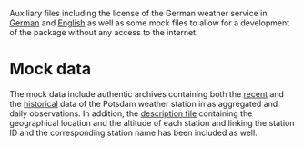Auxiliary files including the license of the German weather service in
[German](res/Nutzungsbedingungen_German.txt) and
[English](res/Terms_of_use.txt) as well as some mock files to allow
for a development of the package without any access to the internet.

# Mock data

The mock data include authentic archives containing both the
[recent](res/produkt_potsdam_recent_03987_mock.zip) and the
[historical](res/produkt_03987_potsdam_historical_mock.zip) data of the
Potsdam weather station in as aggregated and daily observations. In
addition, the [description
file](res/KL_Tageswerte_Beschreibung_mock.txt) containing the
geographical location and the altitude of each station and linking the
station ID and the corresponding station name has been included as
well.
